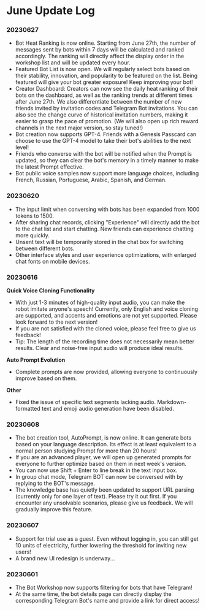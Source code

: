 # June Update Log

### 20230627

* Bot Heat Ranking is now online. Starting from June 27th, the number of messages sent by bots within 7 days will be calculated and ranked accordingly. The ranking will directly affect the display order in the workshop list and will be updated every hour.
* Featured Bot List is now open. We will regularly select bots based on their stability, innovation, and popularity to be featured on the list. Being featured will give your bot greater exposure! Keep improving your bot!
* Creator Dashboard: Creators can now see the daily heat ranking of their bots on the dashboard, as well as the ranking trends at different times after June 27th. We also differentiate between the number of new friends invited by invitation codes and Telegram Bot invitations. You can also see the change curve of historical invitation numbers, making it easier to grasp the pace of promotion. (We will also open up rich reward channels in the next major version, so stay tuned!)
* Bot creation now supports GPT-4. Friends with a Genesis Passcard can choose to use the GPT-4 model to take their bot's abilities to the next level!
* Friends who converse with the bot will be notified when the Prompt is updated, so they can clear the bot's memory in a timely manner to make the latest Prompt effective.
* Bot public voice samples now support more language choices, including French, Russian, Portuguese, Arabic, Spanish, and German.

### 20230620

* The input limit when conversing with bots has been expanded from 1000 tokens to 1500.
* After sharing chat records, clicking "Experience" will directly add the bot to the chat list and start chatting. New friends can experience chatting more quickly.
* Unsent text will be temporarily stored in the chat box for switching between different bots.
* Other interface styles and user experience optimizations, with enlarged chat fonts on mobile devices.

### 20230616

**Quick Voice Cloning Functionality**

* With just 1-3 minutes of high-quality input audio, you can make the robot imitate anyone's speech! Currently, only English and voice cloning are supported, and accents and emotions are not yet supported. Please look forward to the next version!
* If you are not satisfied with the cloned voice, please feel free to give us feedback!
* Tip: The length of the recording time does not necessarily mean better results. Clear and noise-free input audio will produce ideal results.

**Auto Prompt Evolution**

* Complete prompts are now provided, allowing everyone to continuously improve based on them.

**Other**

* Fixed the issue of specific text segments lacking audio. Markdown-formatted text and emoji audio generation have been disabled.

### 20230608

* The bot creation tool, AutoPrompt, is now online. It can generate bots based on your language description. Its effect is at least equivalent to a normal person studying Prompt for more than 20 hours!
* If you are an advanced player, we will open up generated prompts for everyone to further optimize based on them in next week's version.
* You can now use Shift + Enter to line break in the text input box.
* In group chat mode, Telegram BOT can now be conversed with by replying to the BOT's message.
* The knowledge base has quietly been updated to support URL parsing (currently only for one layer of text). Please try it out first. If you encounter any unsolvable scenarios, please give us feedback. We will gradually improve this feature.

### 20230607

* Support for trial use as a guest. Even without logging in, you can still get 10 units of electricity, further lowering the threshold for inviting new users!
* A brand new UI redesign is underway...

### 20230601

* The Bot Workshop now supports filtering for bots that have Telegram!
* At the same time, the bot details page can directly display the corresponding Telegram Bot's name and provide a link for direct access!